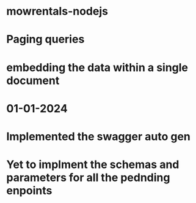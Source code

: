 <!-- @format -->

# mowrentals-nodejs

# Paging queries

# embedding the data within a single document

# 01-01-2024

# Implemented the swagger auto gen

# Yet to implment the schemas and parameters for all the pednding enpoints
